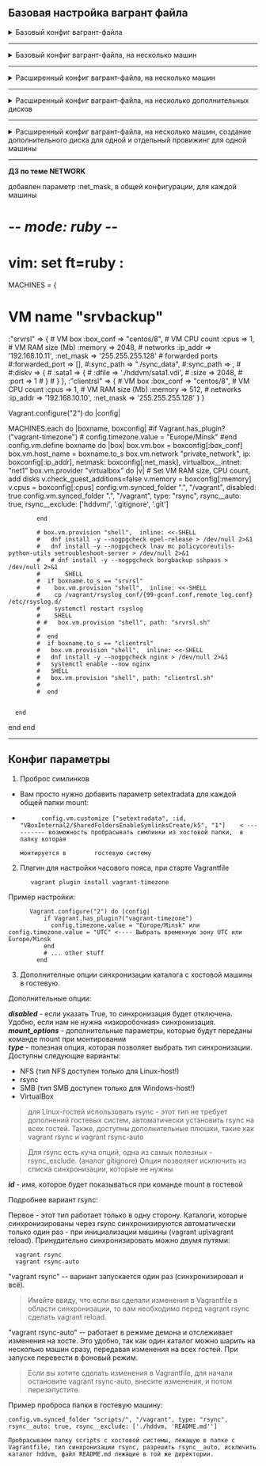 
##                                                              Базовая настройка вагрант файла

<details>
                        <summary> Базовый конфиг вагрант-файла </summary>

        Vagrant.configure("2") do |config|
                config.vm.box = "ashum1976/centos7_kernel_5.10"        <------ Образ в vagrantclouds
                config.vm.synced_folder ".", "/vagrant", disabled: true     <--- отключаем проброс папки "./" с хостовой системы в гостевую ( "/vagrant" ) для всех создаваемых машин
                config.vm.synced_folder "./sync_data", "/home/vagrant/mnt"   <---- пробрасываем в гостевую систему, в папку "/home/vagrant/mnt",  папку "./sync_data" с хостовой системы

    # Провижинг, выполнение команд после запуска машины
                config.vm.provision "shell", inline: <<-SHELL    <----- провижинг, выполнение команд после запуска машины, в данном случае в shell. можно подцепить скрипт
                        mkdir -p ~root/.ssh
                        cp ~vagrant/.ssh/auth* ~root/.ssh
                    #  yum install -y redhat-lsb-core rpmdevtools rpm-build createrepo yum-utils wget
                    #  /vagrant/bash_rpm.sh
                SHELL

        end

</details>

___

<details>
                        <summary> Базовый конфиг вагрант-файла, на несколько машин  </summary>

    Vagrant.configure(2) do |config|
            config.vm.box = "ashum1976/centos7_kernel_5.10"
          #config.vm.box = "centos/7"


            config.vm.provider "virtualbox" do |v|
                v.memory = 256
                v.cpus = 1
            end

            config.vm.define "nfs_server" do |nfss|                                                         <------ задаём параметры box-a  "nfs_server"
                #nfss.vm.synced_folder "./sync_data_server", "/home/vagrant/mnt"
                nfss.vm.network "private_network", ip: "192.168.50.10", virtualbox__intnet: "net1"   <----- добавляем ещё сетевую карту с нужным IP
                nfss.vm.hostname = "nfssrv"                                                                        <-------- Задаём имя нашей создаваемой виртуальной машины hostname
                nfss.vm.provision "shell", path: "nfss_script.sh"                                            <------ Провижинг используя готовый скрипт, который будет находится в одной папке с Vagrant файлом
            end

            config.vm.define "nfs_client" do |nfsc|
                #nfsc.vm.synced_folder "./sync_data_client", "/home/vagrant/mnt"
                nfsc.vm.network "private_network", ip: "192.168.50.11", virtualbox__intnet: "net2"
                nfsc.vm.hostname = "nfscln"
                nfsc.vm.provision "shell", path: "nfsc_script.sh"
            end

end



</details>

___

<details>
                        <summary> Расширенный конфиг вагрант-файла, на несколько машин  </summary>
Этот файл использовался в уроке по запуску ansible (lesson_13 и lesson_15)

        home = ENV['HOME']
        MACHINES = {
        :'prod-nginx-01' => {
                :box_name => "centos/7",
                :ip_addr => '192.168.11.150',
        },
        :'prod-nginx-02' => {
                :box_name => "centos/7",
                :ip_addr => '192.168.11.151',
        },
        :'staging-nginx-01' => {
                :box_name => "centos/7",
                :ip_addr => '192.168.11.200',
        }
        }
    Vagrant.configure("2") do |config|

        MACHINES.each do |boxname, boxconfig|

           config.vm.define boxname do |box|
                box.vm.box = boxconfig[:box_name]
                box.vm.host_name = boxname.to_s
>Создадим сетевой интерфейс, внешний, будет доступен на хостовой машине, где тоже создастся сетевой интерфейс из этой же подсети ( 192.168.11.0/24):

                box.vm.network "private_network", ip: boxconfig[:ip_addr], virtualbox__extnet: "net1"
                box.vm.provider :virtualbox do |vb|
                vb.customize ["modifyvm", :id, "--memory", "256"]
                vb.name = boxname.to_s

                end

                box.vm.provision "shell", inline: <<-SHELL
                mkdir -p ~root/.ssh
                cp ~vagrant/.ssh/auth* ~root/.ssh
            SHELL

            end

        end

    end

</details>

___
<details>
                        <summary> Расширенный конфиг вагрант-файла, на несколько дополнительных дисков  </summary>

**_Использовался в уроке по управлению RAID массивом _**

# Describe VMs
MACHINES = {
  # VM name "raid_create"
 :"raid-create" => {
              # VM box
              :box_name => "ashum1976/centos7_k5_raid_home",
              # VM CPU count
              :cpus => 3,
              # VM RAM size (Mb)
              :memory => 2048,
              <!-- # networks
              :net => {
                        :ip_addr => 192.168.10.15
                }, -->
              # forwarded ports
              :forwarded_port => [],
              :sync_path => "./sync_data",
              #:sync_path => ,
              :diskv => {
                        :sata1 => {
                                            :dfile => "./hddvm/sata1.vdi",
                                            :size => 1024,
                                            :port => 1,
                                           },
                        :sata2 => {
                                            :dfile => "./hddvm/sata2.vdi",
                                            :size => 1024,
                                            :port => 2,
                                            },
                        :sata3 => {
                                            :dfile => "./hddvm/sata3.vdi",
                                            :size => 1024,
                                            :port => 3,
                                            },
                        :sata4 => {
                                            :dfile => "./hddvm/sata4.vdi",
                                            :size => 1024,
                                            :port => 4
                                            },          
                         :sata5 => {
                                            :dfile => "./hddvm/sata5.vdi",
                                            :size => 1024,
                                            :port => 5
                                            },
                         :sata6 => {
                                            :dfile => "./hddvm/sata6.vdi",
                                            :size => 1024,
                                            :port => 6
                                            },
                         :sata7 => {
                                            :dfile => "./hddvm/sata7.vdi",
                                            :size => 1024,
                                            :port => 7
                                            }
                                    }
                                }
                            }
Vagrant.configure("2") do |config|
  MACHINES.each do |boxname, boxconfig|  
    # Disable shared folders
                config.vm.synced_folder ".", "/vagrant", disabled: true  # - отключаем проброс папок с хостовой системы в гостевую для всех создаваемых машин, но можем включить
                # Apply VM config
                    config.vm.define boxname do |box|
                        # Set VM base box and hostname
                                box.vm.box = boxconfig[:box_name]
                                box.vm.host_name = boxname.to_s
                        # Additional network config if present
                                if boxconfig.key? (:net) # - () это наличие такой переменной (значения) в массиве
                                     boxconfig [:net].each do |etconf, ipconf| # - цикл по значению переменно [:net], т.е :eth1 => { :ipaddr => '192.168.10.15'}
                                    #     "#{ipconf}" - получить строку находящуюся в переменной ipconf (:ipaddr => '192.168.10.15')
                                     box.vm.network :private_network, ip: ipconf[:ipaddr]
                                    end
                                end
                        # Port-forward config if present
                                if boxconfig.key?(:forwarded_port)
                                    boxconfig[:forwarded_port].each do |port|
                                    box.vm.network "forwarded_port", port
                                    end
                                end
                        #Включение директорий для проброса с хостовой машины на гостевую
                                if boxconfig.key?(:sync_path)
                              #      boxconfig[:sync_path].each do |path|
                              #      config.vm.synced_folder path
                                     config.vm.synced_folder boxconfig[:sync_path], "/vagrant"
                                   end              

                              #  end

                                # VM resources config
                    box.vm.provider "virtualbox" do |v|
                        # Set VM RAM size and CPU count
                                v.memory = boxconfig[:memory]
                                v.cpus = boxconfig[:cpus]
                                needsController = false
                                boxconfig[:diskv].each do |dname, dconf|
                                            unless File.exist?(dconf[:dfile])
                                            v.customize ['createhd', '--filename', dconf[:dfile], '--variant', 'Fixed', '--size', dconf[:size]]
                                            needsController = true
                                    end
                                end

                                if needsController == true
                                           v.customize ["storagectl", :id, "--name", "SATA", "--add", "sata" ]
                                           boxconfig[:diskv].each do |dname, dconf|
                                           v.customize ['storageattach', :id,  '--storagectl', 'SATA', '--port', dconf[:port], '--device', 0, '--type', 'hdd', '--medium',dconf[:dfile]]
                                     end     
                                end
                    end

                    box.vm.provision "shell", inline: <<-SHELL
                    #          mkdir -p ~root/.ssh
                    #          cp ~vagrant/.ssh/auth* ~root/.ssh
                                yum install -y mdadm smartmontools hdparm gdisk
                                /vagrant/bash.sh
                                SHELL


                    end
    end
end


</details>


___


<details>
                        <summary> Расширенный конфиг вагрант-файла, на несколько машин, создание  дополнительного диска для одной и отдельный провижинг для одной машины  </summary>

# -*- mode: ruby -*-
# vim: set ft=ruby :
MACHINES = {
  # VM name "srvbackup"
 :"srvbackup" => {
              # VM box
              :box_conf => "centos/8",
              # VM CPU count
              :cpus => 1,
              # VM RAM size (Mb)
              :memory => 2048,
              # networks
              :ip_addr => '192.168.10.11',
              # forwarded ports
              #:forwarded_port => [],
              #:sync_path => "./sync_data",
              #:sync_path => ,
              :diskv => {
                        :sata1 => {
                                    :dfile => './hddvm/sata1.vdi',
                                    :size => 2048,
                                    :port => 1
                                  }
                        }
                  },
  :"client" => {
              # VM box
              :box_conf => "centos/8",
              # VM CPU count
              :cpus => 1,
              # VM RAM size (Mb)
              :memory => 256,
              # networks
              :ip_addr => '192.168.10.10'
            }
}

Vagrant.configure("2") do |config|

  MACHINES.each do |boxname, boxconfig|
      if Vagrant.has_plugin?("vagrant-timezone")
            config.timezone.value = "Europe/Minsk"
      end
      config.vm.define boxname do |box|
            box.vm.box = boxconfig[:box_conf]
            box.vm.host_name = boxname.to_s
            box.vm.network "private_network", ip: boxconfig[:ip_addr], virtualbox__intnet: "net1"
            box.vm.provider "virtualbox" do |v|
                        # Set VM RAM size, CPU count, add disks
                                v.memory = boxconfig[:memory]
                                v.cpus = boxconfig[:cpus]
                                if boxconfig.key?(:diskv)
                                needsController = false
                                        boxconfig[:diskv].each do |dname, dconf|
                                              unless File.exist?(dconf[:dfile])
                                              v.customize ['createhd', '--filename', dconf[:dfile], '--variant', 'Fixed', '--size', dconf[:size]]
                                              needsController = true
                                            end
                                          end
                                      if needsController == true
                                               v.customize ["storagectl", :id, "--name", "SATA", "--add", "sata" ]
                                               boxconfig[:diskv].each do |dname, dconf|
                                               v.customize ['storageattach', :id,  '--storagectl', 'SATA', '--port', dconf[:port], '--device', 0, '--type', 'hdd', '--medium', dconf[:dfile]]
                                           end
                                      end
                                end
            end
            if boxname.to_s == "srvbackup"
              box.vm.provision "shell", path: "srvbackup.sh"
            end
            box.vm.provision "shell",  inline: <<-SHELL
                  mkdir -p /root/.ssh
                  cp ~vagrant/.ssh/auth* /root/.ssh
                  yum install -y --nogpgcheck epel-release
                  SHELL

      end
  end
end

</details>

___

**ДЗ по теме NETWORK**

добавлен параметр :net_mask, в общей конфигурации, для каждой машины

# -*- mode: ruby -*-
# vim: set ft=ruby :
MACHINES = {
  # VM name "srvbackup"
 :"srvrsl" => {
              # VM box
              :box_conf => "centos/8",
              # VM CPU count
              :cpus => 1,
              # VM RAM size (Mb)
              :memory => 2048,
              # networks
              :ip_addr => '192.168.10.11',
              :net_mask => '255.255.255.128'
              # forwarded ports
              #:forwarded_port => [],
              #:sync_path => "./sync_data",
              #:sync_path => ,
              # #:diskv => {
              #           :sata1 => {
              #                       :dfile => './hddvm/sata1.vdi',
              #                       :size => 2048,
              #                       :port => 1
              #                     }
              #           }
                  },
  :"clientrsl" => {
              # VM box
              :box_conf => "centos/8",
              # VM CPU count
              :cpus => 1,
              # VM RAM size (Mb)
              :memory => 512,
              # networks
              :ip_addr => '192.168.10.10',
              :net_mask => '255.255.255.128'
            }
}

Vagrant.configure("2") do |config|

  MACHINES.each do |boxname, boxconfig|
      #if Vagrant.has_plugin?("vagrant-timezone")
      #      config.timezone.value = "Europe/Minsk"
      #end
      config.vm.define boxname do |box|
            box.vm.box = boxconfig[:box_conf]
            box.vm.host_name = boxname.to_s
            box.vm.network "private_network", ip: boxconfig[:ip_addr], netmask: boxconfig[:net_mask], virtualbox__intnet: "net1"
            box.vm.provider "virtualbox" do |v|
                        # Set VM RAM size, CPU count, add disks
                                v.check_guest_additions=false
                                v.memory = boxconfig[:memory]
                                v.cpus = boxconfig[:cpus]
                                config.vm.synced_folder ".", "/vagrant", disabled: true
                                config.vm.synced_folder ".", "/vagrant", type: "rsync", rsync__auto: true, rsync__exclude: ['hddvm/', '.gitignore', '.git']

            end

            # box.vm.provision "shell",  inline: <<-SHELL
            #   dnf install -y --nogpgcheck epel-release > /dev/null 2>&1
            #   dnf install -y --nogpgcheck lnav mc policycoreutils-python-utils setroubleshoot-server > /dev/null 2>&1
            #   # dnf install -y --nogpgcheck borgbackup sshpass > /dev/null 2>&1
            #       SHELL
            #  if boxname.to_s == "srvrsl"
            #    box.vm.provision "shell",  inline: <<-SHELL
            #    cp /vagrant/rsyslog_conf/{99-gconf.conf,remote_log.conf} /etc/rsyslog.d/
            #    systemctl restart rsyslog
            #    SHELL
            # #   box.vm.provision "shell", path: "srvrsl.sh"
            #
            #  end
            #  if boxname.to_s == "clientrsl"
            #   box.vm.provision "shell",  inline: <<-SHELL
            #   dnf install -y --nogpgcheck nginx > /dev/null 2>&1
            #   systemctl enable --now nginx
            #   SHELL
            #   box.vm.provision "shell", path: "clientrsl.sh"
            #
            #  end


      end

  end
end



___


##                                                              Конфиг параметры


1.   Проброс симлинков

-   Вам просто нужно добавить параметр setextradata для каждой общей папки mount:

*           config.vm.customize ["setextradata", :id, "VBoxInternal2/SharedFoldersEnableSymlinksCreate/k5", "1"]    < ---------- возможность пробрасывать симлинки из хостовой папки,  в папку которая  
                                                                                                                                  монтируется в        гостевую систему
2. Плагин для настройки часового пояса, при старте Vagrantfile

          vagrant plugin install vagrant-timezone

Пример настройки:

          Vagrant.configure("2") do |config|
              if Vagrant.has_plugin?("vagrant-timezone")
                config.timezone.value = "Europe/Minsk" или config.timezone.value = "UTC" <---- Выбрать временную зону UTC или Europe/Minsk
              end
              # ... other stuff
            end

3. Дополнителные опции синхронизации каталога с хостовой машины в гостевую.

Дополнительные опции:

**_disabled_** - если указать True, то синхронизация будет отключена. Удобно, если нам не нужна «изкоробочная» синхронизация.  
**_mount_options_** - дополнительные параметры, которые будут переданы команде mount при монтировании  
**_type_** - полезная опция, которая позволяет выбрать тип синхронизации. Доступны следующие варианты:  
- NFS (тип NFS доступен только для Linux-host!)
- rsync
- SMB (тип SMB доступен только для Windows-host!)
- VirtualBox  

>для Linux-гостей использовать rsync - этот тип не требует дополнений гостевых систем,  автоматически установить rsync на всех гостей. Также, доступны дополнительные плюшки, такие как vagrant rsync и vagrant rsync-auto

>Для rsync есть куча опций,  одна из самых полезных - rsync_exclude. (аналог gitignore) Опция позволяет исключить из списка синхронизации, которые не нужны

**_id_** - имя, которое будет показываться при команде mount в гостевой

Подробнее вариант rsync:  

Первое - этот тип работает только в одну сторону. Каталоги, которые синхронизированы через rsync синхронизируются автоматически только один раз - при инициализации машины (vagrant up\vagrant reload).
 Принудительно синхронизировать можно двумя путями:

      vagrant rsync
      vagrant rsync-auto
"vagrant rsync" --  вариант запускается один раз (синхронизировал и всё).  

>Имейте ввиду, что если вы сделали изменения в Vagrantfile в области синхронизации, то вам необходимо перед vagrant rsync сделать vagrant reload.

"vagrant rsync-auto" -- работает в режиме демона и отслеживает изменения на хосте. Это удобно, так как один каталог можно шарить на несколько машин сразу, передавая изменения на всех гостей. При запуске перевести в фоновый режим.

>Если вы хотите сделать изменения в Vagrantfile, для начали остановите vagrant rsync-auto, внесите изменения, и потом перезапустите.

Пример проброса папки в гостевую машину:

    config.vm.synced_folder "scripts/", "/vagrant", type: "rsync", rsync__auto: true, rsync__exclude: ['./hddvm, 'README.md'']

    Пробрасываем папку scripts с хостовой системы, лежащую в папке с Vagrantfile, тип синхронизации rsync, разрешить rsync__auto, исключить каталог hddvm, файл README.md лежащие в той же директории.
